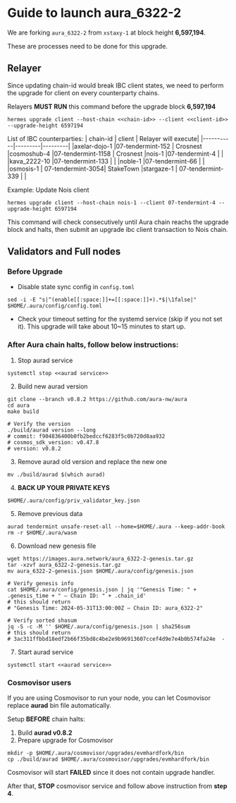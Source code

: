 # Guide to launch aura_6322-2

We are forking `aura_6322-2` from `xstaxy-1` at block height **6,597,194**.

These are processes need to be done for this upgrade.

## Relayer

Since updating chain-id would break IBC client states, we need to perform the upgrade for client on every counterparty chains.

Relayers **MUST RUN** this command before the upgrade block **6,597,194**

```
hermes upgrade client --host-chain <<chain-id>> --client <<client-id>> --upgrade-height 6597194
```
List of IBC counterparties:
| chain-id  | client  | Relayer will execute|
|-----------|---------|---------|
|axelar-dojo-1     |07-tendermint-152  | Crosnest
|cosmoshub-4  |07-tendermint-1158 | Crosnest
|nois-1      |07-tendermint-4    |  |
|kava_2222-10       |07-tendermint-133  | |
|noble-1      |07-tendermint-66   | |
|osmosis-1  | 07-tendermint-3054| StakeTown
|stargaze-1 | 07-tendermint-339 | |

Example: Update Nois client 
```
hermes upgrade client --host-chain nois-1 --client 07-tendermint-4 --upgrade-height 6597194
```
This command will check consecutively until Aura chain reachs the upgrade block and halts, then submit an upgrade ibc client transaction to Nois chain.


## Validators and Full nodes

### Before Upgrade
- Disable state sync config in ```config.toml```
```
sed -i -E "s|^(enable[[:space:]]+=[[:space:]]+).*$|\1false|" $HOME/.aura/config/config.toml
```
- Check your timeout setting for the systemd service (skip if you not set it). This upgrade will take about 10~15 minutes to start up.

### After Aura chain halts, follow below instructions: 

1. Stop aurad service
```
systemctl stop <<aurad service>>
```
2. Build new aurad version
```
git clone --branch v0.8.2 https://github.com/aura-nw/aura
cd aura
make build

# Verify the version
./build/aurad version --long
# commit: f904836400b0fb2bedccf6283f5c0b720d8aa932
# cosmos_sdk_version: v0.47.8
# version: v0.8.2
```
3. Remove aurad old version and replace the new one
```
mv ./build/aurad $(which aurad)
```
4. **BACK UP YOUR PRIVATE KEYS**
```
$HOME/.aura/config/priv_validator_key.json
```

5. Remove previous data
```
aurad tendermint unsafe-reset-all --home=$HOME/.aura --keep-addr-book
rm -r $HOME/.aura/wasm
```
6. Download new genesis file
```
wget https://images.aura.network/aura_6322-2-genesis.tar.gz
tar -xzvf aura_6322-2-genesis.tar.gz
mv aura_6322-2-genesis.json $HOME/.aura/config/genesis.json

# Verify genesis info
cat $HOME/.aura/config/genesis.json | jq '"Genesis Time: " + .genesis_time + " — Chain ID: " + .chain_id'
# this should return
# "Genesis Time: 2024-05-31T13:00:00Z — Chain ID: aura_6322-2"

# Verify sorted shasum
jq -S -c -M '' $HOME/.aura/config/genesis.json | sha256sum
# this should return
# 3ac311ffbbd18edf2b66f35bd8c4be2e9b96913607ccef4d9e7e4b0b574fa24e  -
```
7. Start aurad service
```
systemctl start <<aurad service>>
```

### Cosmovisor users

If you are using Cosmovisor to run your node, you can let Cosmovisor replace **aurad** bin file automatically.

Setup **BEFORE** chain halts:
1. Build **aurad v0.8.2** 
2. Prepare upgrade for Cosmovisor
```
mkdir -p $HOME/.aura/cosmovisor/upgrades/evmhardfork/bin
cp ./build/aurad $HOME/.aura/cosmovisor/upgrades/evmhardfork/bin
```

Cosmovisor will start **FAILED** since it does not contain upgrade handler.

After that, **STOP** cosmovisor service and follow above instruction from **step 4**.
